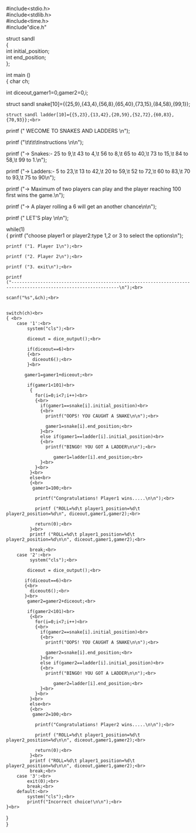 #include<stdio.h><br>
#include<stdlib.h><br>
#include<time.h><br>
#include"dice.h"<br>


struct sandl<br>
{<br>
    int initial_position;<br>
    int end_position;<br>
};<br>



int main ()<br>
{
  char ch;<br>

  int diceout,gamer1=0,gamer2=0,i;<br>

  struct sandl snake[10]={{25,9},{43,4},{56,8},{65,40},{73,15},{84,58},{99,1}};<br>

    struct sandl ladder[10]={{5,23},{13,42},{20,59},{52,72},{60,83},{70,93}};<br>

  printf
    ("                          WECOME TO SNAKES AND LADDERS        \n");<br>

  printf ("\t\t\t\tInstructions                   \n\n");<br>

  printf
    ("-> Snakes:- 25 to 9,\t 43 to 4,\t 56 to 8,\t 65 to 40,\t 73 to 15,\t 84 to 58,\t 99 to  1.\n");<br>

  printf
    ("-> Ladders:- 5 to 23,\t 13 to 42,\t 20 to 59,\t 52 to 72,\t 60 to 83,\t 70 to 93,\t 75 to 90\n");<br>

  printf
    ("-> Maximum of two players can play and the player reaching 100 first wins the game.\n");<br>

  printf
    ("-> A player rolling a 6 will get an another chance\n\n");<br>

  printf
    ("                                  LET'S play                     \n\n");<br>


  while(1)  
  { printf ("choose player1 or player2:type 1,2 or 3 to select the options\n");<br>

    printf ("1. Player 1\n");<br>

    printf ("2. Player 2\n");<br>

    printf ("3. exit\n");<br>

    printf
    ("---------------------------------------------------------------------------------------------------------------\n");<br>

    scanf("%s",&ch);<br>


    switch(ch)<br>
    { <br>
        case '1':<br>
            system("cls");<br>

            diceout = dice_output();<br>

            if(diceout==6)<br>
            {<br>
              diceout6();<br>
            }<br>
            
           gamer1=gamer1+diceout;<br>

            if(gamer1<101)<br>
             {
               for(i=0;i<7;i++)<br>
               {<br>
                 if(gamer1==snake[i].initial_position)<br>
                 {<br>
                   printf("OOPS! YOU CAUGHT A SNAKE\n\n");<br>

                   gamer1=snake[i].end_position;<br>
                 }<br>
                 else if(gamer1==ladder[i].initial_position)<br>
                 {<br>
                   printf("BINGO! YOU GOT A LADDER\n\n");<br>

                      gamer1=ladder[i].end_position;<br>
                 }<br>
               }<br>
             }<br>
             else<br>
             {<br>
              gamer1=100;<br>

               printf("Congratulations! Player1 wins.....\n\n");<br>

               printf ("ROLL=%d\t player1_position=%d\t player2_position=%d\n", diceout,gamer1,gamer2);<br>

               return(0);<br>
             }<br>
             printf ("ROLL=%d\t player1_position=%d\t player2_position=%d\n\n", diceout,gamer1,gamer2);<br>

             break;<br>
        case '2':<br>
             system("cls");<br>

            diceout = dice_output();<br>

           if(diceout==6)<br>
           {<br>
             diceout6();<br>
           }<br>
            gamer2=gamer2+diceout;<br>

            if(gamer2<101)<br>
             {<br>
               for(i=0;i<7;i++)<br>
               {<br>
                 if(gamer2==snake[i].initial_position)<br>
                 {<br>
                   printf("OOPS! YOU CAUGHT A SNAKE\n\n");<br>

                   gamer2=snake[i].end_position;<br>
                 }<br>
                 else if(gamer2==ladder[i].initial_position)<br>
                 {<br>
                   printf("BINGO! YOU GOT A LADDER\n\n");<br>

                      gamer2=ladder[i].end_position;<br>
                 }<br>
               }<br>
             }<br>
             else<br>
             {<br>
              gamer2=100;<br>

               printf("Congratulations! Player2 wins.....\n\n");<br>

               printf ("ROLL=%d\t player1_position=%d\t player2_position=%d\n\n", diceout,gamer1,gamer2);<br>

               return(0);<br>
             }<br>
             printf ("ROLL=%d\t player1_position=%d\t player2_position=%d\n\n", diceout,gamer1,gamer2);<br>
             break;<br>
        case '3':<br>
            exit(0);<br>
            break;<br>
        default:<br>
            system("cls");<br>
            printf("Incorrect choice!\n\n");<br>
    }<br>
  }<br>
}<br>
